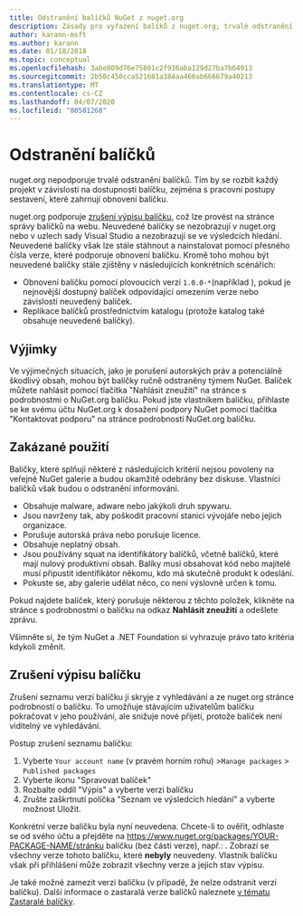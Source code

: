 ```yaml
---
title: Odstranění balíčků NuGet z nuget.org
description: Zásady pro vyřazení balíků z nuget.org; trvalé odstranění není podporováno s výjimkou případů, kdy balíčky porušují jiné zásady.
author: karann-msft
ms.author: karann
ms.date: 01/18/2018
ms.topic: conceptual
ms.openlocfilehash: 3abe809d76e75801c2f936aba129d27ba7b64913
ms.sourcegitcommit: 2b50c450cca521681a384aa466ab666679a40213
ms.translationtype: MT
ms.contentlocale: cs-CZ
ms.lasthandoff: 04/07/2020
ms.locfileid: "80581268"
---
```

# <a name="deleting-packages"></a>Odstranění balíčků

nuget.org nepodporuje trvalé odstranění balíčků. Tím by se rozbít každý projekt v závislosti na dostupnosti balíčku, zejména s pracovní postupy sestavení, které zahrnují obnovení balíčku.

nuget.org podporuje [zrušení výpisu balíčku](#unlisting-a-package), což lze provést na stránce správy balíčků na webu. Neuvedené balíčky se nezobrazují v nuget.org nebo v uzlech sady Visual Studio a nezobrazují se ve výsledcích hledání. Neuvedené balíčky však lze stále stáhnout a nainstalovat pomocí přesného čísla verze, které podporuje obnovení balíčku. Kromě toho mohou být neuvedené balíčky stále zjištěny v následujících konkrétních scénářích:

- Obnovení balíčku pomocí plovoucích verzí `1.0.0-*`(například ), pokud je nejnovější dostupný balíček odpovídající omezením verze nebo závislostí neuvedený balíček.
- Replikace balíčků prostřednictvím katalogu (protože katalog také obsahuje neuvedené balíčky).

## <a name="exceptions"></a>Výjimky

Ve výjimečných situacích, jako je porušení autorských práv a potenciálně škodlivý obsah, mohou být balíčky ručně odstraněny týmem NuGet. Balíček můžete nahlásit pomocí tlačítka "Nahlásit zneužití" na stránce s podrobnostmi o NuGet.org balíčku. Pokud jste vlastníkem balíčku, přihlaste se ke svému účtu NuGet.org k dosažení podpory NuGet pomocí tlačítka "Kontaktovat podporu" na stránce podrobností NuGet.org balíčku.

## <a name="prohibited-use"></a>Zakázané použití

Balíčky, které splňují některé z následujících kritérií nejsou povoleny na veřejné NuGet galerie a budou okamžitě odebrány bez diskuse. Vlastníci balíčků však budou o odstranění informováni.

- Obsahuje malware, adware nebo jakýkoli druh spywaru.
- Jsou navrženy tak, aby poškodit pracovní stanici vývojáře nebo jejich organizace.
- Porušuje autorská práva nebo porušuje licence.
- Obsahuje neplatný obsah.
- Jsou používány squat na identifikátory balíčků, včetně balíčků, které mají nulový produktivní obsah. Balíky musí obsahovat kód nebo majitelé musí připustit identifikátor někomu, kdo má skutečně produkt k odeslání.
- Pokuste se, aby galerie udělat něco, co není výslovně určen k tomu.

Pokud najdete balíček, který porušuje některou z těchto položek, klikněte na stránce s podrobnostmi o balíčku na odkaz **Nahlásit zneužití** a odešlete zprávu.

Všimněte si, že tým NuGet a .NET Foundation si vyhrazuje právo tato kritéria kdykoli změnit.

## <a name="unlisting-a-package"></a>Zrušení výpisu balíčku
Zrušení seznamu verzí balíčku ji skryje z vyhledávání a ze nuget.org stránce podrobností o balíčku. To umožňuje stávajícím uživatelům balíčku pokračovat v jeho používání, ale snižuje nové přijetí, protože balíček není viditelný ve vyhledávání.

Postup zrušení seznamu balíčku:

1. Vyberte `Your account name` (v pravém horním rohu) >`Manage packages` > `Published packages`
1. Vyberte ikonu "Spravovat balíček"
1. Rozbalte oddíl "Výpis" a vyberte verzi balíčku
1. Zrušte zaškrtnutí políčka "Seznam ve výsledcích hledání" a vyberte možnost Uložit.

Konkrétní verze balíčku byla nyní neuvedena. Chcete-li to ověřit, odhlaste se od svého účtu a přejděte na https://www.nuget.org/packages/YOUR-PACKAGE-NAME/stránku balíčku (bez části verze), např.: . Zobrazí se všechny verze tohoto balíčku, které **nebyly** neuvedeny. Vlastník balíčku však při přihlášení může zobrazit všechny verze a jejich stav výpisu.

Je také možné zamezit verzi balíčku (v případě, že nelze odstranit verzi balíčku). Další informace o zastaralá verze balíčků naleznete [v tématu Zastaralé balíčky](../deprecate-packages.md).
